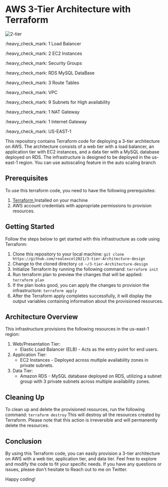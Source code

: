 # AWS 3-Tier Architecture with Terraform

![2-tier](https://github.com/realexcel2021/3-tier-Architecture-design/assets/89150996/9684c9af-e524-4bc3-906a-e35fc75e3c83)

<p> :heavy_check_mark: 1 Load Balancer  </p>
<p> :heavy_check_mark: 2 EC2 Instances </p>
<p> :heavy_check_mark: Security Groups </p>
<p> :heavy_check_mark: RDS MySQL DataBase </p>
<p> :heavy_check_mark: 3 Route Tables </p>
<p> :heavy_check_mark: VPC </p>
<p> :heavy_check_mark: 9 Subnets for High availability </p>
<p> :heavy_check_mark: 1 NAT Gateway </p>
<p> :heavy_check_mark: 1 Internet Gateway </p>
<p> :heavy_check_mark: US-EAST-1 </p>

  This repository contains Terraform code for deploying a 3-tier architecture on AWS. The architecture consists of a web tier with a load balancer, an application tier with EC2 instances, and a data tier with a MySQL database deployed on RDS. The infrastructure is designed to be deployed in the us-east-1 region. You can use autoscaling feature in the auto scaling branch


## Prerequisites 
To use this terraform code, you need to have the following prerequisites:
1. [Terraform ]("https://www.terraform.io/downloads.html") Installed on your machine 
2. AWS account credentials with appropriate permissions to provision resources. 

## Getting Started 
Follow the steps below to get started with this infrastructure as code using Terraform:

1. Clone this repository to your local machine:
`git clone https://github.com/realexcel2021/3-tier-Architecture-design`
2. Change to the cloned directory `cd ~/3-tier-Architecture-design`
3. Initialize Terraform by running the following command: `terraform init`
4. Run terraform plan to preview the changes that will be applied: `terraform plan`
5. If the plan looks good, you can apply the changes to provision the infrastructure: `terraform apply`
6. After the Terraform apply completes successfully, it will display the output variables containing information about the provisioned resources.


## Architecture Overview
This infrastructure provisions the following resources in the us-east-1 region:

1. Web/Presentation Tier:
   - Elastic Load Balancer (ELB) - Acts as the entry point for end users.
2. Application Tier:
   - EC2 Instances - Deployed across multiple availability zones in private subnets.
3. Data Tier:
   - Amazon RDS - MySQL database deployed on RDS, utilizing a subnet group with 3 private subnets across multiple availability zones.

## Cleaning Up
To clean up and delete the provisioned resources, run the following command:
`terraform destroy`
This will destroy all the resources created by Terraform. Please note that this action is irreversible and will permanently delete the resources.

## Conclusion
By using this Terraform code, you can easily provision a 3-tier architecture on AWS with a web tier, application tier, and data tier. Feel free to explore and modify the code to fit your specific needs. If you have any questions or issues, please don't hesitate to Reach out to me on Twitter.

Happy coding!

